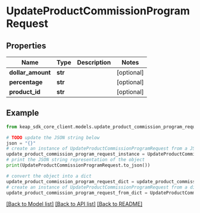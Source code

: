 # UpdateProductCommissionProgramRequest


## Properties

Name | Type | Description | Notes
------------ | ------------- | ------------- | -------------
**dollar_amount** | **str** |  | [optional] 
**percentage** | **str** |  | [optional] 
**product_id** | **str** |  | [optional] 

## Example

```python
from keap_sdk_core_client.models.update_product_commission_program_request import UpdateProductCommissionProgramRequest

# TODO update the JSON string below
json = "{}"
# create an instance of UpdateProductCommissionProgramRequest from a JSON string
update_product_commission_program_request_instance = UpdateProductCommissionProgramRequest.from_json(json)
# print the JSON string representation of the object
print(UpdateProductCommissionProgramRequest.to_json())

# convert the object into a dict
update_product_commission_program_request_dict = update_product_commission_program_request_instance.to_dict()
# create an instance of UpdateProductCommissionProgramRequest from a dict
update_product_commission_program_request_from_dict = UpdateProductCommissionProgramRequest.from_dict(update_product_commission_program_request_dict)
```
[[Back to Model list]](../README.md#documentation-for-models) [[Back to API list]](../README.md#documentation-for-api-endpoints) [[Back to README]](../README.md)


